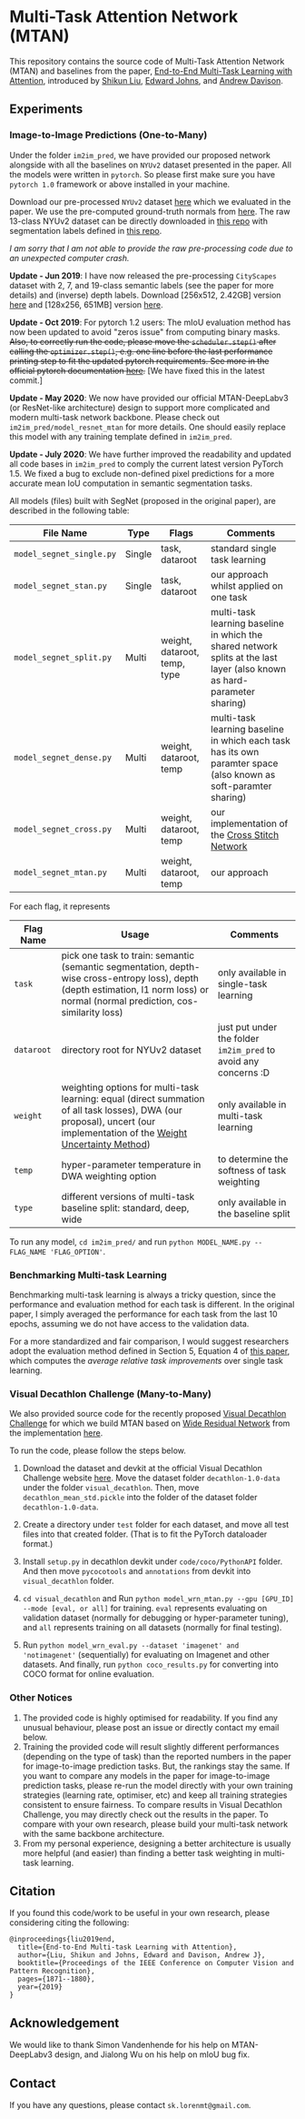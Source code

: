 # Multi-Task Attention Network (MTAN)
This repository contains the source code of Multi-Task Attention Network (MTAN) and baselines from the paper, [End-to-End Multi-Task Learning with Attention](https://arxiv.org/abs/1803.10704), introduced by [Shikun Liu](http://shikun.io/), [Edward Johns](https://www.robot-learning.uk/), and [Andrew Davison](https://www.doc.ic.ac.uk/~ajd/).

## Experiments
### Image-to-Image Predictions (One-to-Many)
Under the folder `im2im_pred`, we have provided our proposed network alongside with all the baselines on `NYUv2` dataset presented in the paper. All the models were written in `pytorch`. So please first make sure you have  `pytorch 1.0` framework or above installed in your machine.

Download our pre-processed `NYUv2` dataset [here](https://www.dropbox.com/s/p2nn02wijg7peiy/nyuv2.zip?dl=0) which we evaluated in the paper. We use the pre-computed ground-truth normals from [here](https://cs.nyu.edu/~deigen/dnl/). The raw 13-class NYUv2 dataset can be directly downloaded in [this repo](https://github.com/ankurhanda/nyuv2-meta-data) with segmentation labels defined in [this repo](https://github.com/ankurhanda/SceneNetv1.0/).

*I am sorry that I am not able to provide the raw pre-processing code due to an unexpected computer crash.*

**Update - Jun 2019**: I have now released the pre-processing `CityScapes` dataset with 2, 7, and 19-class semantic labels (see the paper for more details) and (inverse) depth labels. Download [256x512, 2.42GB] version [here](https://www.dropbox.com/s/q2333k4eyrnezbh/cityscapes.zip?dl=0) and [128x256, 651MB] version [here](https://www.dropbox.com/s/lg2ktu7o8hzwf99/cityscapes2.zip?dl=0).

**Update - Oct 2019**: For pytorch 1.2 users: The mIoU evaluation method has now been updated to avoid "zeros issue" from computing binary masks. ~~Also, to correctly run the code, please move the `scheduler.step()` after calling the `optimizer.step()`, e.g. one line before the last performance printing step to fit the updated pytorch requirements. See more in the official pytorch documentation [here](https://pytorch.org/docs/stable/optim.html#how-to-adjust-learning-rate).~~ [We have fixed this in the latest commit.]

**Update - May 2020**: We now have provided our official MTAN-DeepLabv3 (or ResNet-like architecture) design to support more complicated and modern multi-task network backbone. Please check out `im2im_pred/model_resnet_mtan` for more details. One should easily replace this model with any training template defined in `im2im_pred`.

**Update - July 2020**: We have further improved the readability and updated all code bases in `im2im_pred` to comply the current latest version PyTorch 1.5. We fixed a bug to exclude non-defined pixel predictions for a more accurate mean IoU computation in semantic segmentation tasks. 

All models (files) built with SegNet (proposed in the original paper), are described in the following table:

| File Name        | Type       |  Flags  |  Comments |
| ------------- |-------------| -----|-----|
| `model_segnet_single.py`     | Single  | task, dataroot | standard single task learning |
| `model_segnet_stan.py`     | Single  | task, dataroot | our approach whilst applied on one task |
| `model_segnet_split.py`     | Multi  | weight, dataroot, temp, type | multi-task learning baseline in which the shared network splits at the last layer (also known as hard-parameter sharing) |
| `model_segnet_dense.py`     | Multi  | weight, dataroot, temp | multi-task learning baseline in which each task has its own paramter space (also known as soft-paramter sharing) |
| `model_segnet_cross.py`     | Multi  | weight, dataroot, temp | our implementation of the [Cross Stitch Network](https://arxiv.org/abs/1604.03539) |
| `model_segnet_mtan.py`     | Multi  | weight, dataroot, temp | our approach |

For each flag, it represents

| Flag Name        | Usage  |  Comments |
| ------------- |-------------| -----|
| `task`     | pick one task to train: semantic (semantic segmentation, depth-wise cross-entropy loss), depth (depth estimation, l1 norm loss) or normal (normal prediction, cos-similarity loss)  | only available in single-task learning |
| `dataroot`   | directory root for NYUv2 dataset  | just put under the folder `im2im_pred` to avoid any concerns :D |
| `weight`   | weighting options for multi-task learning: equal (direct summation of all task losses), DWA (our proposal), uncert (our implementation of the [Weight Uncertainty Method](https://arxiv.org/abs/1705.07115))  |  only available in multi-task learning |
| `temp`   | hyper-parameter temperature in DWA weighting option  | to determine the softness of task weighting |
| `type`   | different versions of multi-task baseline split: standard, deep, wide  | only available in the baseline split |

To run any model, `cd im2im_pred/` and run `python MODEL_NAME.py --FLAG_NAME 'FLAG_OPTION'`.

### Benchmarking Multi-task Learning
Benchmarking multi-task learning is always a tricky question, since the performance and evaluation method for each task is different. In the original paper, I simply averaged the performance for each task from the last 10 epochs, assuming we do not have access to the validation data. 

For a more standardized and fair comparison, I would suggest researchers adopt the evaluation method defined in Section 5, Equation 4 of [this paper](https://arxiv.org/pdf/1904.08918.pdf), which computes the *average relative task improvements* over single task learning.

### Visual Decathlon Challenge (Many-to-Many)
We also provided source code for the recently proposed [Visual Decathlon Challenge](http://www.robots.ox.ac.uk/~vgg/decathlon/) for which we build MTAN based on [Wide Residual Network](https://arxiv.org/abs/1605.07146) from the implementation [here](https://github.com/meliketoy/wide-resnet.pytorch).

To run the code, please follow the steps below.
1. Download the dataset and devkit at the official Visual Decathlon Challenge website [here](http://www.robots.ox.ac.uk/~vgg/decathlon/#download). Move the dataset folder `decathlon-1.0-data` under the folder `visual_decathlon`. Then, move `decathlon_mean_std.pickle` into the folder of the dataset folder `decathlon-1.0-data`.

2. Create a directory under `test` folder for each dataset, and move all test files into that created folder. (That is to fit the PyTorch dataloader format.)

3. Install `setup.py` in decathlon devkit under `code/coco/PythonAPI` folder. And then move `pycocotools` and `annotations` from devkit into `visual_decathlon` folder.

4. `cd visual_decathlon` and Run `python model_wrn_mtan.py --gpu [GPU_ID] --mode [eval, or all]` for training. `eval` represents evaluating on validation dataset (normally for debugging or hyper-parameter tuning), and `all` represents training on all datasets (normally for final testing). 

5. Run `python model_wrn_eval.py --dataset 'imagenet' and 'notimagenet'` (sequentially) for evaluating on Imagenet and other datasets. And finally, run `python coco_results.py` for converting into COCO format for online evaluation.

### Other Notices
1. The provided code is highly optimised for readability. If you find any unusual behaviour, please post an issue or directly contact my email below.
2.  Training the provided code will result slightly different performances (depending on the type of task) than the reported numbers in the paper for image-to-image prediction tasks. But, the rankings stay the same. If you want to compare any models in the paper for image-to-image prediction tasks, please re-run the model directly with your own training strategies (learning rate, optimiser, etc) and keep all training strategies consistent to ensure fairness. To compare results in Visual Decathlon Challenge, you may directly check out the results in the paper. To compare with your own research, please build your multi-task network with the same backbone architecture.
3.  From my personal experience, designing a better architecture is usually more helpful (and easier) than finding a better task weighting in multi-task learning.

## Citation
If you found this code/work to be useful in your own research, please considering citing the following:

```
@inproceedings{liu2019end,
  title={End-to-End Multi-task Learning with Attention},
  author={Liu, Shikun and Johns, Edward and Davison, Andrew J},
  booktitle={Proceedings of the IEEE Conference on Computer Vision and Pattern Recognition},
  pages={1871--1880},
  year={2019}
}
```

## Acknowledgement
We would like to thank Simon Vandenhende for his help on MTAN-DeepLabv3 design, and Jialong Wu on his help on mIoU bug fix. 

## Contact
If you have any questions, please contact `sk.lorenmt@gmail.com`.
